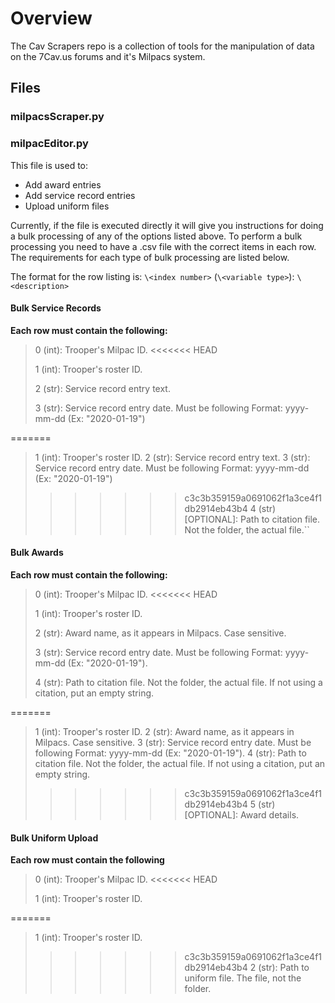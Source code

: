 # Overview

The Cav Scrapers repo is a collection of tools for the manipulation of data on the 7Cav.us forums and it's Milpacs system.

## Files

### milpacsScraper.py

### milpacEditor.py

This file is used to:

* Add award entries
* Add service record entries
* Upload uniform files

Currently, if the file is executed directly it will give you instructions for doing a bulk processing of any of the options listed above. To perform a bulk processing you need to have a .csv file with the correct items in each row. The requirements for each type of bulk processing are listed below.

The format for the row listing is: `\<index number>` (`\<variable type>`): `\<description>`

#### Bulk Service Records

**Each row must contain the following:**
> 0 (int): Trooper's Milpac ID.
<<<<<<< HEAD
>
> 1 (int): Trooper's roster ID.
>
> 2 (str): Service record entry text.
>
> 3 (str): Service record entry date. Must be following Format: yyyy-mm-dd (Ex: "2020-01-19")
>
=======
> 1 (int): Trooper's roster ID.
> 2 (str): Service record entry text.
> 3 (str): Service record entry date. Must be following Format: yyyy-mm-dd (Ex: "2020-01-19")
>>>>>>> c3c3b359159a0691062f1a3ce4f1db2914eb43b4
> 4 (str) [OPTIONAL]: Path to citation file. Not the folder, the actual file.``

#### Bulk Awards

**Each row must contain the following:**
> 0 (int): Trooper's Milpac ID.
<<<<<<< HEAD
>
> 1 (int): Trooper's roster ID.
>
> 2 (str): Award name, as it appears in Milpacs. Case sensitive.
>
> 3 (str): Service record entry date. Must be following Format: yyyy-mm-dd (Ex: "2020-01-19").
>
> 4 (str): Path to citation file. Not the folder, the actual file. If not using a citation, put an empty string.
>
=======
> 1 (int): Trooper's roster ID.
> 2 (str): Award name, as it appears in Milpacs. Case sensitive.
> 3 (str): Service record entry date. Must be following Format: yyyy-mm-dd (Ex: "2020-01-19").
> 4 (str): Path to citation file. Not the folder, the actual file. If not using a citation, put an empty string.
>>>>>>> c3c3b359159a0691062f1a3ce4f1db2914eb43b4
> 5 (str) [OPTIONAL]: Award details.

#### Bulk Uniform Upload

**Each row must contain the following**
> 0 (int): Trooper's Milpac ID.
<<<<<<< HEAD
>
> 1 (int): Trooper's roster ID.
>
=======
> 1 (int): Trooper's roster ID.
>>>>>>> c3c3b359159a0691062f1a3ce4f1db2914eb43b4
> 2 (str): Path to uniform file. The file, not the folder.